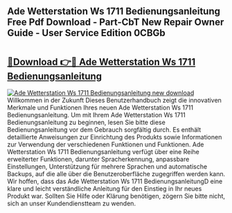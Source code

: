 ## Ade Wetterstation Ws 1711 Bedienungsanleitung Free Pdf Download - Part-CbT New Repair Owner Guide - User Service Edition 0CBGb

# <h2><a href="http://df10evh.blite.top/?on=Ade+Wetterstation+Ws+1711+Bedienungsanleitung">🔗Download 👉🔴 Ade Wetterstation Ws 1711 Bedienungsanleitung</a></h2>

[![Ade Wetterstation Ws 1711 Bedienungsanleitung new download](https://i.imgur.com/lujVjoI.png)](http://df10evh.blite.top/?on=Ade+Wetterstation+Ws+1711+Bedienungsanleitung)
Willkommen in der Zukunft Dieses Benutzerhandbuch zeigt die innovativen Merkmale und Funktionen Ihres neuen Ade Wetterstation Ws 1711 Bedienungsanleitung. Um mit Ihrem Ade Wetterstation Ws 1711 Bedienungsanleitung zu beginnen, lesen Sie bitte diese Bedienungsanleitung vor dem Gebrauch sorgfältig durch. Es enthält detaillierte Anweisungen zur Einrichtung des Produkts sowie Informationen zur Verwendung der verschiedenen Funktionen und Funktionen. Ade Wetterstation Ws 1711 Bedienungsanleitung verfügt über eine Reihe erweiterter Funktionen, darunter Spracherkennung, anpassbare Einstellungen, Unterstützung für mehrere Sprachen und automatische Backups, auf die alle über die Benutzeroberfläche zugegriffen werden kann. Wir hoffen, dass das Ade Wetterstation Ws 1711 BedienungsanleitungD eine klare und leicht verständliche Anleitung für den Einstieg in Ihr neues Produkt war. Sollten Sie Hilfe oder Klärung benötigen, zögern Sie bitte nicht, sich an unser Kundendienstteam zu wenden.
